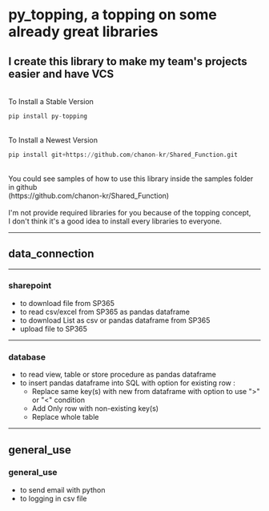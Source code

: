 # py_topping, a topping on some already great libraries
## I create this library to make my team's projects easier and have VCS
<br>To Install a Stable Version
```python
pip install py-topping
```
<br>To Install a Newest Version
```python
pip install git+https://github.com/chanon-kr/Shared_Function.git
```
<br>
You could see samples of how to use this library inside the samples folder in github<br>
(https://github.com/chanon-kr/Shared_Function)
<br><br>
I'm not provide required libraries for you because of the topping concept,<br> 
I don't think it's a good idea to install every libraries to everyone.

***
## data_connection
***
### sharepoint
  - to download file from SP365
  - to read csv/excel from SP365 as pandas dataframe
  - to download List as csv or pandas dataframe from SP365
  - upload file to SP365

***
### database
  - to read view, table or store procedure as pandas dataframe
  - to insert pandas dataframe into SQL with option for existing row :
    - Replace same key(s) with new from dataframe with option to use ">" or "<" condition
    - Add Only row with non-existing key(s)
    - Replace whole table

***
## general_use

### general_use
  - to send email with python
  - to logging in csv file